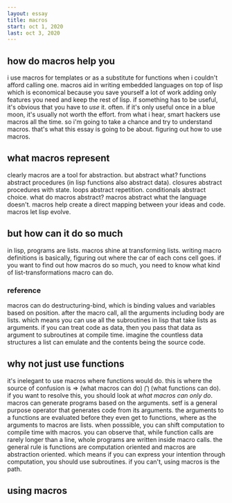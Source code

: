 ```yaml
---
layout: essay
title: macros
start: oct 1, 2020
last: oct 3, 2020
---
```


## how do macros help you
i use macros for templates or as a substitute for functions when i couldn't afford calling one.
macros aid in writing embedded languages on top of lisp which is economical because you save yourself a lot of work adding only features you need and keep the rest of lisp.
if something has to be useful, it's obvious that you have to _use_ it. often.
if it's only useful once in a blue moon, it's usually not worth the effort.
from what i hear, smart hackers use macros all the time.
so i'm going to take a chance and try to understand macros.
that's what this essay is going to be about.
figuring out how to use macros.

## what macros represent
clearly macros are a tool for abstraction.
but abstract what?
functions abstract procedures
(in lisp functions also abstract data).
closures abstract procedures with state.
loops abstract repetition.
conditionals abstract choice.
what do macros abstract?
macros abstract what the language doesn't.
macros help create a direct mapping between your ideas and code.
macros let lisp evolve.

## but how can it do so much
in lisp, programs are lists.
macros shine at transforming lists.
writing macro definitions is basically, figuring out where the car of each cons cell goes.
if you want to find out how macros do so much, you need to know what kind of list-transformations macro can do.
### reference
macros can do destructuring-bind, which is binding values and variables based on position.
after the macro call, all the arguments including body are lists.
which means you can use all the subroutines in lisp that take lists as arguments.
if you can treat code as data, then you pass that data as argument to subroutines at compile time.
imagine the countless data structures a list can emulate and the contents being the source code.

## why not just use functions
it's inelegant to use macros where functions would do.
this is where the source of confusion is => (what macros can do) ⋂ (what functions can do).
if you want to resolve this, you should look at _what macros can only do_.
macros can generate programs based on the arguments.
setf is a general purpose operator that generates code from its arguments.
the arguments to a functions are evaluated before they even get to functions, where as the arguments to macros are lists.
when posssible, you can shift computation to compile time with macros.
you can observe that, while function calls are rarely longer than a line, whole programs are written inside macro calls.
the general rule is functions are computation oriented and macros are abstraction oriented.
which means if you can express your intention through computation, you should use subroutines.
if you can't, using macros is the path.

## using macros
